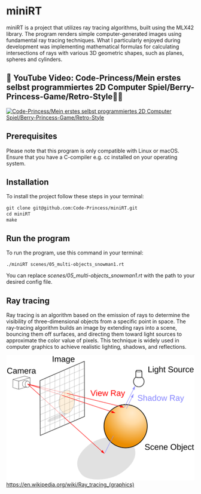 # miniRT
miniRT is a project that utilizes ray tracing algorithms, built using the MLX42 library. The program renders simple computer-generated images using fundamental ray tracing techniques. What I particularly enjoyed during development was implementing mathematical formulas for calculating intersections of rays with various 3D geometric shapes, such as planes, spheres and cylinders.

## 👀 YouTube Video: Code-Princess/Mein erstes selbst programmiertes 2D Computer Spiel/Berry-Princess-Game/Retro-Style🍓👸
<!-- YouTube video cards from https://github.com/DenverCoder1/github-readme-youtube-cards -->
<!-- https://ytcards.demolab.com/?id=<video ID>&title=<video+title>&lang=en&timestamp=<video publish date in Unix time format>&background_color=%230d1117&title_color=%23ffffff&stats_color=%23dedede&max_title_lines=1&width=250&border_radius=5&duration=<video duration in seconds> "<video title>") -->
<!-- BEGIN YOUTUBE-CARDS -->
[![Code-Princess/Mein erstes selbst programmiertes 2D Computer Spiel/Berry-Princess-Game/Retro-Style](https://ytcards.demolab.com/?id=uH6tfKEWT6Y&title=Code-Princess/Mein+erstes+selbst+programmiertes+2D+Computer+Spiel/Berry-Princess-Game/Retro-Style&lang=en&timestamp=1721426400&background_color=%230d1117&title_color=%23ffffff&stats_color=%23dedede&max_title_lines=1&width=850&border_radius=5&duration=262 "Code-Princess/Mein erstes selbst programmiertes 2D Computer Spiel/Berry-Princess-Game/Retro-Style")](https://youtu.be/uH6tfKEWT6Y?si=ZQqomfBc4khFFNkN)
<!-- END YOUTUBE-CARDS -->
## Prerequisites
Please note that this program is only compatible with Linux or macOS. Ensure that you have a C-compiler e.g. cc installed on your operating system.
## Installation
To install the project follow these steps in your terminal:
```
git clone git@github.com:Code-Princess/miniRT.git
cd miniRT
make
```
## Run the program
To run the program, use this command in your terminal:
```
./miniRT scenes/05_multi-objects_snowman1.rt
```
You can replace *scenes/05_multi-objects_snowman1.rt* with the path to your desired config file.

## Ray tracing
Ray tracing is an algorithm based on the emission of rays to determine the visibility of three-dimensional objects from a specific point in space. The ray-tracing algorithm builds an image by extending rays into a scene, bouncing them off surfaces, and directing them toward light sources to approximate the color value of pixels. This technique is widely used in computer graphics to achieve realistic lighting, shadows, and reflections.

![Ray Tracing Diagram](Ray_trace_diagram.svg)
https://en.wikipedia.org/wiki/Ray_tracing_(graphics)
